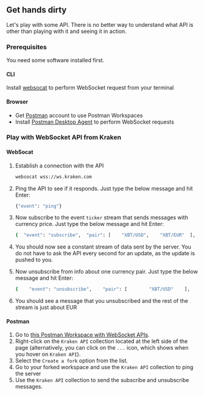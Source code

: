 ## Get hands dirty

Let's play with some API. There is no better way to understand what API is other than playing with it and seeing it in action.

### Prerequisites

You need some software installed first.

#### CLI

Install [websocat](https://github.com/vi/websocat#installation) to perform WebSocket request from your terminal

#### Browser

- Get [Postman](https://www.postman.com/) account to use Postman Workspaces
- Install [Postman Desktop Agent](https://www.postman.com/downloads/postman-agent/) to perform WebSocket requests

### Play with WebSocket API from Kraken

#### WebSocat

1. Establish a connection with the API
    ```bash
    websocat wss://ws.kraken.com
    ```
2. Ping the API to see if it responds. Just type the below message and hit Enter:
    ```bash
    {"event": "ping"}
    ```
3. Now subscribe to the event `ticker` stream that sends messages with currency price. Just type the below message and hit Enter:
    ```bash
    {  "event": "subscribe",  "pair": [    "XBT/USD",    "XBT/EUR"  ],  "subscription": {    "name": "ticker"  }}
    ```
4. You should now see a constant stream of data sent by the server. You do not have to ask the API every second for an update, as the update is pushed to you.

5. Now unsubscribe from info about one currency pair. Just type the below message and hit Enter:
    ```bash
    {    "event": "unsubscribe",    "pair": [        "XBT/USD"    ],    "subscription": {        "name": "ticker"    }}
    ```
6. You should see a message that you unsubscribed and the rest of the stream is just about EUR

#### Postman

1. Go to [this Postman Workspace with WebSocket APIs](https://www.postman.com/derberg/workspace/websocket-apis-mix).
2. Right-click on the `Kraken API` collection located at the left side of the page (alternatively, you can click on the `...` icon, which shows when you hover on `Kraken API`).
3. Select the `Create a fork` option from the list.
4. Go to your forked workspace and use the `Kraken API` collection to ping the server
5. Use the `Kraken API` collection to send the subscribe and unsubscribe messages.